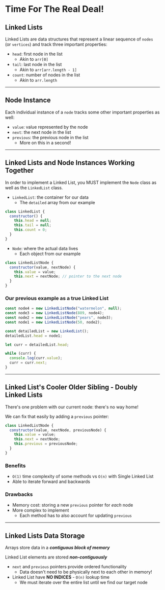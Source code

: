 # Time For The Real Deal!

## Linked Lists

Linked Lists are data structures that represent a linear sequence of `nodes`
(or `vertices`) and track three important properties:

- `head`: first node in the list
  - Akin to `arr[0]`
- `tail`: last node in the list
  - Akin to `arr[arr.length - 1]`
- `count`: number of nodes in the list
  - Akin to `arr.length`

---

## Node Instance

Each individual instance of a `node` tracks some other important properties as
well:

- `value`: value represented by the node
- `next`: the next node in the list
- `previous`: the previous node in the list
  - More on this in a second!

---

## Linked Lists and Node Instances Working Together

In order to implement a Linked List, you MUST implement the `Node` class as well as the `LinkedList` class.

- `LinkedList`: the container for our data
  - The `detailed` array from our example

```js
class LinkedList {
  constructor() {
    this.head = null;
    this.tail = null;
    this.count = 0;
  }
}
```

- `Node`: where the actual data lives
  - Each object from our example

```js
class LinkedListNode {
  constructor(value, nextNode) {
    this.value = value;
    this.next = nextNode; // pointer to the next node
  }
}
```

### **Our previous example as a true Linked List**

```js
const node4 = new LinkedListNode("watermelon", null);
const node3 = new LinkedListNode(889, node4);
const node2 = new LinkedListNode("pears", node3);
const node1 = new LinkedListNode(50, node2);

const detailedList = new LinkedList();
detailedList.head = node1;

let curr = detailedList.head;

while (curr) {
  console.log(curr.value);
  curr = curr.next;
}
```

---

## Linked List's Cooler Older Sibling - Doubly Linked Lists

There's one problem with our current node: there's no way home!

We can fix that easily by adding a `previous` pointer:

```js
class LinkedListNode {
  constructor(value, nextNode, previousNode) {
    this.value = value;
    this.next = nextNode;
    this.previous = previousNode;
  }
}
```

### **Benefits**

- `O(1)` time complexity of some methods vs `O(n)` with Single Linked List
- Able to iterate forward and backwards

### **Drawbacks**

- Memory cost: storing a new `previous` pointer for _each_ node
- More complex to implement
  - Each method has to also account for updating `previous`

---

## Linked Lists Data Storage

Arrays store data in a **_contiguous block of memory_**

Linked List elements are stored **_non-contiguously_**

- `next` and `previous` pointers provide ordered functionality
  - Data doesn't need to be physically next to each other in memory!
- Linked List have **NO INDICES** - `O(n)` lookup time
  - We must iterate over the entire list until we find our target node
